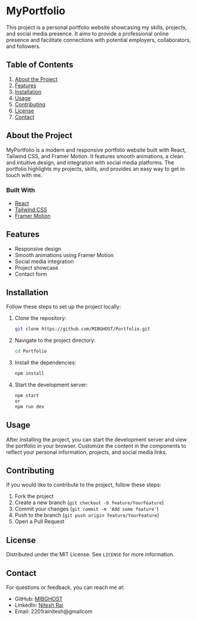 # MyPortfolio

This project is a personal portfolio website showcasing my skills, projects, and social media presence. It aims to provide a professional online presence and facilitate connections with potential employers, collaborators, and followers.

## Table of Contents

1. [About the Project](#about-the-project)
2. [Features](#features)
3. [Installation](#installation)
4. [Usage](#usage)
5. [Contributing](#contributing)
6. [License](#license)
7. [Contact](#contact)

## About the Project

MyPortfolio is a modern and responsive portfolio website built with React, Tailwind CSS, and Framer Motion. It features smooth animations, a clean and intuitive design, and integration with social media platforms. The portfolio highlights my projects, skills, and provides an easy way to get in touch with me.

### Built With

- [React](https://reactjs.org/)
- [Tailwind CSS](https://tailwindcss.com/)
- [Framer Motion](https://www.framer.com/motion/)

## Features

- Responsive design
- Smooth animations using Framer Motion
- Social media integration
- Project showcase
- Contact form

## Installation

Follow these steps to set up the project locally:

1. Clone the repository:
    ```sh
    git clone https://github.com/MIBGHOST/Portfolio.git
    ```
2. Navigate to the project directory:
    ```sh
    cd Portfolio
    ```
3. Install the dependencies:
    ```sh
    npm install
    ```
4. Start the development server:
    ```sh
    npm start
    or
    npm run dev
    ```

## Usage

After installing the project, you can start the development server and view the portfolio in your browser. Customize the content in the components to reflect your personal information, projects, and social media links.

## Contributing

If you would like to contribute to the project, follow these steps:

1. Fork the project
2. Create a new branch (`git checkout -b feature/YourFeature`)
3. Commit your changes (`git commit -m 'Add some feature'`)
4. Push to the branch (`git push origin feature/YourFeature`)
5. Open a Pull Request

## License

Distributed under the MIT License. See `LICENSE` for more information.

## Contact

For questions or feedback, you can reach me at:

- GitHub: [MIBGHOST](https://github.com/MIBGHOST)
- LinkedIn: [Nitesh Rai](https://www.linkedin.com/in/nitesh-rai-2a8284128/)
- Email: 2201rainitesh@gmailcom
